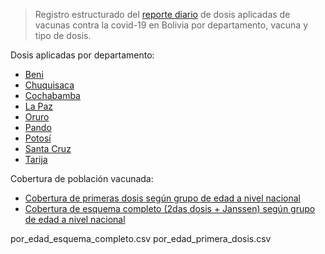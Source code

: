 > Registro estructurado del [reporte diario](https://unidoscontraelcovid.gob.bo) de dosis aplicadas de vacunas contra la covid-19 en Bolivia por departamento, vacuna y tipo de dosis.

Dosis aplicadas por departamento:

- [Beni](dosis_por_proveedor/beni.csv)
- [Chuquisaca](dosis_por_proveedor/chuquisaca.csv)
- [Cochabamba](dosis_por_proveedor/cochabamba.csv)
- [La Paz](dosis_por_proveedor/la_paz.csv)
- [Oruro](dosis_por_proveedor/oruro.csv)
- [Pando](dosis_por_proveedor/pando.csv)
- [Potosí](dosis_por_proveedor/potosí.csv)
- [Santa Cruz](dosis_por_proveedor/santa_cruz.csv)
- [Tarija](dosis_por_proveedor/tarija.csv)

Cobertura de población vacunada:

- [Cobertura de primeras dosis según grupo de edad a nivel nacional](cobertura/por_edad_primera_dosis.csv)
- [Cobertura de esquema completo (2das dosis + Janssen) según grupo de edad a nivel nacional](cobertura/por_edad_esquema_completo.csv)

por_edad_esquema_completo.csv
por_edad_primera_dosis.csv
